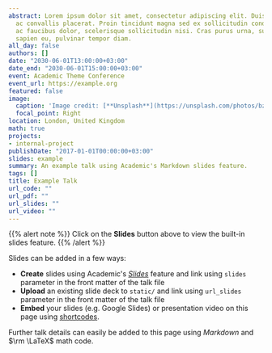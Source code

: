 ```yaml
---
abstract: Lorem ipsum dolor sit amet, consectetur adipiscing elit. Duis posuere tellus
  ac convallis placerat. Proin tincidunt magna sed ex sollicitudin condimentum. Sed
  ac faucibus dolor, scelerisque sollicitudin nisi. Cras purus urna, suscipit quis
  sapien eu, pulvinar tempor diam.
all_day: false
authors: []
date: "2030-06-01T13:00:00+03:00"
date_end: "2030-06-01T15:00:00+03:00"
event: Academic Theme Conference
event_url: https://example.org
featured: false
image:
  caption: 'Image credit: [**Unsplash**](https://unsplash.com/photos/bzdhc5b3Bxs)'
  focal_point: Right
location: London, United Kingdom
math: true
projects:
- internal-project
publishDate: "2017-01-01T00:00:00+03:00"
slides: example
summary: An example talk using Academic's Markdown slides feature.
tags: []
title: Example Talk
url_code: ""
url_pdf: ""
url_slides: ""
url_video: ""
---
```


{{% alert note %}}
Click on the **Slides** button above to view the built-in slides feature.
{{% /alert %}}

Slides can be added in a few ways:

- **Create** slides using Academic's [*Slides*](https://sourcethemes.com/academic/docs/managing-content/#create-slides) feature and link using `slides` parameter in the front matter of the talk file
- **Upload** an existing slide deck to `static/` and link using `url_slides` parameter in the front matter of the talk file
- **Embed** your slides (e.g. Google Slides) or presentation video on this page using [shortcodes](https://sourcethemes.com/academic/docs/writing-markdown-latex/).

Further talk details can easily be added to this page using *Markdown* and $\rm \LaTeX$ math code.
